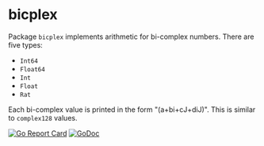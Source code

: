 # bicplex

Package `bicplex` implements arithmetic for bi-complex numbers. There are five types:

* `Int64`
* `Float64`
* `Int`
* `Float`
* `Rat`

Each bi-complex value is printed in the form "(a+bi+cJ+diJ)". This is similar to `complex128` values.

[![Go Report Card](https://goreportcard.com/badge/gojp/goreportcard)](https://goreportcard.com/report/github.com/meirizarrygelpi/numbers/bicplex) [![GoDoc](https://godoc.org/github.com/meirizarrygelpi/numbers/bicplex?status.svg)](https://godoc.org/github.com/meirizarrygelpi/numbers/bicplex)